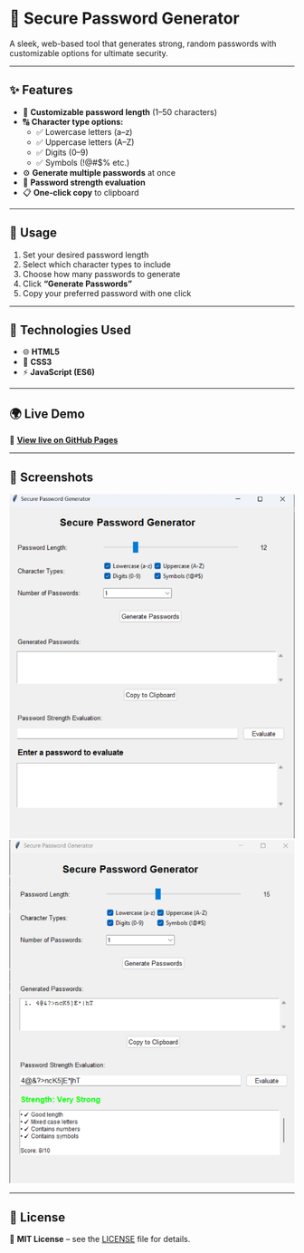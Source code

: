 # 🔐 Secure Password Generator

A sleek, web-based tool that generates strong, random passwords with customizable options for ultimate security.  

---

## ✨ Features
- 🔢 **Customizable password length** (1–50 characters)  
- 🔠 **Character type options:**
  - ✅ Lowercase letters (a–z)  
  - ✅ Uppercase letters (A–Z)  
  - ✅ Digits (0–9)  
  - ✅ Symbols (!@#$% etc.)  
- ⚙️ **Generate multiple passwords** at once  
- 🧠 **Password strength evaluation**  
- 📋 **One-click copy** to clipboard  

---

## 🚀 Usage
1. Set your desired password length  
2. Select which character types to include  
3. Choose how many passwords to generate  
4. Click **“Generate Passwords”**  
5. Copy your preferred password with one click  

---

## 🧩 Technologies Used
- 🌐 **HTML5**  
- 🎨 **CSS3**  
- ⚡ **JavaScript (ES6)**  

---

## 🌍 Live Demo
🔗 [**View live on GitHub Pages**](https://TheoLeburu.github.io/password-generator/)

---

## 📸 Screenshots

<p align="center">
  <img src="Screenshots/Screenshot%202025-10-16%20231755.png" alt="Screenshot 1" width="600"><br>
  <img src="Screenshots/Screenshot%202025-10-16%20231630.png" alt="Screenshot 2" width="600">
</p>

---

## 📜 License
🧾 **MIT License** – see the [LICENSE](LICENSE) file for details.
